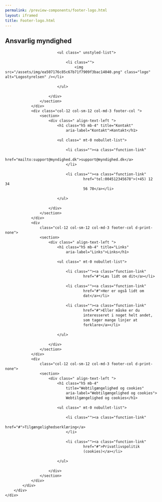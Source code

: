 ```yaml
--- 
permalink: /preview-components/footer-logo.html
layout: iframed 
title: Footer-logo.html
---
```

<footer>
    <div class="footer">
        <div class="container">
            <div class="row">
                <div class="col-12 col-sm-12 col-md-3 footer-col ">
                    <section>
                        <div class=" align-text-left ">
                            <h1 class="h5 mb-4" title="Ansvarlig myndighed"
                                aria-label="Ansvarlig myndighed">Ansvarlig
                                myndighed</h1>

                            <ul class=" unstyled-list">

                                <li class="">
                                    <img src="/assets/img/ea507176c85c67b71f7909f3bac14040.png" class="logo" alt="Logostyrelsen" /></li>

                            </ul>

                        </div>
                    </section>
                </div>
                <div class="col-12 col-sm-12 col-md-3 footer-col ">
                    <section>
                        <div class=" align-text-left ">
                            <h1 class="h5 mb-4" title="Kontakt"
                                aria-label="Kontakt">Kontakt</h1>

                            <ul class=" mt-0 nobullet-list">

                                <li class=""><a class="function-link"
                                        href="mailto:support@myndighed.dk">support@myndighed.dk</a>
                                </li>

                                <li class=""><a class="function-link"
                                        href="tel:004512345678">(+45) 12 34
                                        56 78</a></li>

                            </ul>

                        </div>
                    </section>
                </div>
                <div
                    class="col-12 col-sm-12 col-md-3 footer-col d-print-none">
                    <section>
                        <div class=" align-text-left ">
                            <h1 class="h5 mb-4" title="Links"
                                aria-label="Links">Links</h1>

                            <ul class=" mt-0 nobullet-list">

                                <li class=""><a class="function-link"
                                        href="#">Læs lidt om dit</a></li>

                                <li class=""><a class="function-link"
                                        href="#">Her er også lidt om
                                        dat</a></li>

                                <li class=""><a class="function-link"
                                        href="#">Eller måske er du
                                        interesseret i noget helt andet,
                                        som tager mange linjer at
                                        forklare</a></li>

                            </ul>

                        </div>
                    </section>
                </div>
                <div
                    class="col-12 col-sm-12 col-md-3 footer-col d-print-none">
                    <section>
                        <div class=" align-text-left ">
                            <h1 class="h5 mb-4"
                                title="Webtilgængelighed og cookies"
                                aria-label="Webtilgængelighed og cookies">
                                Webtilgængelighed og cookies</h1>

                            <ul class=" mt-0 nobullet-list">

                                <li class=""><a class="function-link"
                                        href="#">Tilgængelighedserklæring</a>
                                </li>

                                <li class=""><a class="function-link"
                                        href="#">Privatlivspolitik
                                        (cookies)</a></li>

                            </ul>

                        </div>
                    </section>
                </div>
            </div>
        </div>
    </div>
</footer>